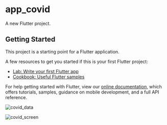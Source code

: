 # app_covid

A new Flutter project.

## Getting Started

This project is a starting point for a Flutter application.

A few resources to get you started if this is your first Flutter project:

- [Lab: Write your first Flutter app](https://flutter.dev/docs/get-started/codelab)
- [Cookbook: Useful Flutter samples](https://flutter.dev/docs/cookbook)

For help getting started with Flutter, view our
[online documentation](https://flutter.dev/docs), which offers tutorials,
samples, guidance on mobile development, and a full API reference.

![covid_data](https://user-images.githubusercontent.com/69036818/128723248-7d1ccbf5-e6d5-4402-aaea-8149eb3beb6f.png)

![covid_screen](https://user-images.githubusercontent.com/69036818/128723259-6c510c8a-74a2-42ca-9d13-45a3a588852e.png)
